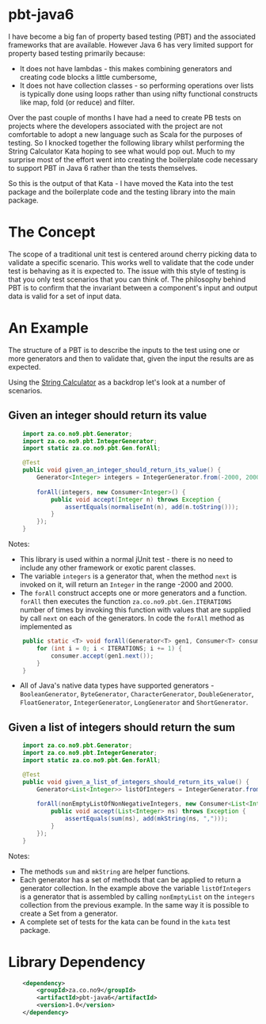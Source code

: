 # pbt-java6

I have become a big fan of property based testing (PBT) and the associated frameworks that are available.  However 
Java 6 has very limited support for property based testing primarily because:

- It does not have lambdas - this makes combining generators and creating code blocks a little cumbersome,
- It does not have collection classes - so performing operations over lists is typically done using loops rather than using nifty functional constructs like map, fold (or reduce) and filter.

Over the past couple of months I have had a need to create PB tests on projects where the developers associated with
the project are not comfortable to adopt a new language such as Scala for the purposes of testing.  So I knocked 
together the following library whilst performing the String Calculator Kata hoping to see what would pop out.  Much to
my surprise most of the effort went into creating the boilerplate code necessary to support PBT in Java 6 rather than
the tests themselves.

So this is the output of that Kata - I have moved the Kata into the test package and the boilerplate code and the
testing library into the main package.

# The Concept

The scope of a traditional unit test is centered around cherry picking data to validate a specific scenario.  This works
 well to validate that the code under test is behaving as it is expected to.  The issue with this style of testing is that
 you only test scenarios that you can think of.  The philosophy behind PBT is to confirm that the invariant between a 
 component's input and output data is valid for a set of input data.
   
# An Example

The structure of a PBT is to describe the inputs to the test using one or more generators and then to validate that, 
 given the input the results are as expected.
 
Using the [String Calculator](http://osherove.com/tdd-kata-1/) as a backdrop let's look at a number of scenarios.

## Given an integer should return its value

```java
	import za.co.no9.pbt.Generator;
	import za.co.no9.pbt.IntegerGenerator;
	import static za.co.no9.pbt.Gen.forAll;

    @Test
    public void given_an_integer_should_return_its_value() {
    	Generator<Integer> integers = IntegerGenerator.from(-2000, 2000);
    	
		forAll(integers, new Consumer<Integer>() {
			public void accept(Integer n) throws Exception {
				assertEquals(normaliseInt(n), add(n.toString()));
			}
		});
    }
```

Notes:

* This library is used within a normal jUnit test - there is no need to include any other framework or exotic parent 
classes.
* The variable `integers` is a generator that, when the method `next` is invoked on it, will return an `Integer` in the
range -2000 and 2000.
* The `forAll` construct accepts one or more generators and a function.  `forAll` then executes the function `za.co.no9.pbt.Gen.ITERATIONS`
 number of times by invoking this function with values that are supplied by call `next` on each of the generators.  In
 code the `forAll` method as implemented as
 
 ```java
     public static <T> void forAll(Generator<T> gen1, Consumer<T> consumer) {
         for (int i = 0; i < ITERATIONS; i += 1) {
             consumer.accept(gen1.next());
         }
     }
 ```
* All of Java's native data types have supported generators - `BooleanGenerator`, `ByteGenerator`, `CharacterGenerator`, 
`DoubleGenerator`, `FloatGenerator`, `IntegerGenerator`, `LongGenerator` and `ShortGenerator`.


## Given a list of integers should return the sum

```java
	import za.co.no9.pbt.Generator;
	import za.co.no9.pbt.IntegerGenerator;
	import static za.co.no9.pbt.Gen.forAll;

    @Test
    public void given_a_list_of_integers_should_return_its_value() {
    	Generator<List<Integer>> listOfIntegers = IntegerGenerator.from(-2000, 2000).nonEmptyList();
    	
		forAll(nonEmptyListOfNonNegativeIntegers, new Consumer<List<Integer>>() {
			public void accept(List<Integer> ns) throws Exception {
				assertEquals(sum(ns), add(mkString(ns, ",")));
			}
		});
    }
```

Notes:

* The methods `sum` and `mkString` are helper functions.
* Each generator has a set of methods that can be applied to return a generator collection.  In the example above the
 variable `listOfIntegers` is a generator that is assembled by calling `nonEmptyList` on the `integers` collection from the 
 previous example.  In the same way it is possible to create a Set from a generator.
* A complete set of tests for the kata can be found in the `kata` test package.


# Library Dependency

```xml
	<dependency>
		<groupId>za.co.no9</groupId>
		<artifactId>pbt-java6</artifactId>
		<version>1.0</version>
	</dependency>
```